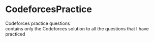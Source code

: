 # CodeforcesPractice
Codeforces practice questions 
<br> 
contains only the Codeforces solution to all the questions that I have practiced 
